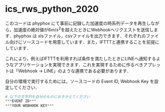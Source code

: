 # ics_rws_python_2020

このコードは phyphox にて事前に記録した加速度の時系列データを再生しながら，加速度の絶対値が$6m/s^2$を超えたときにWebhookへリクエストを送信します．phyphox は xlsファイル，csvファイルを出力できます．それぞれのファイル向けにソースコードを用意しています．また，IFTTTと連携することを前提にしています．

これにより，例えばIFTTTを利用すれば条件を満たしたときにLINEへ通知するようなアプリケーションを実現できます．これを実現するために作るべきアプレットは「Webhook → LINE」のような連携である必要があります．

自分の環境で実行するためには，ソースコードの Event ID, Webhook Key を設定してください．

```python
# 以下の文字列を自分のものにおきかえてください
***EVENT ID***
***YOUR WEBHOOK KEY***
```